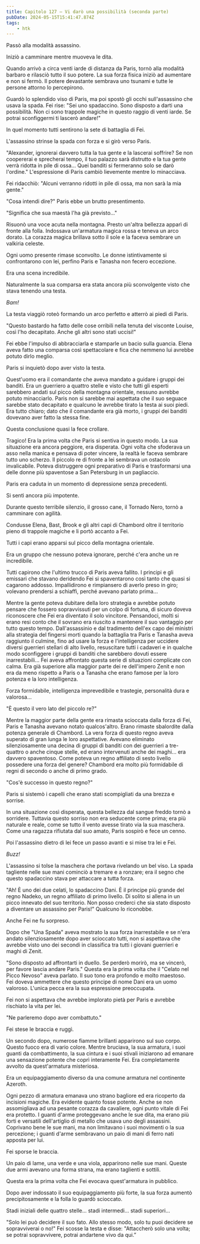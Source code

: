 ```yaml
---
title: Capitolo 127 – Vi darò una possibilità (seconda parte)
pubDate: 2024-05-15T15:41:47.874Z
tags:
    - htk
---
```



Passò alla modalità assassino.

Iniziò a camminare mentre muoveva le dita.

Quando arrivò a circa venti iarde di distanza da Paris, tornò alla modalità barbaro e rilasciò tutto il suo potere. La sua forza fisica iniziò ad aumentare e non si fermò. Il potere devastante sembrava uno tsunami e tutte le persone attorno lo percepirono.

Guardò lo splendido viso di Paris, ma poi spostò gli occhi sull'assassino che usava la spada. Fei rise: "Sei uno spadaccino. Sono disposto a darti una possibilità. Non ci sono trappole magiche in questo raggio di venti iarde. Se potrai sconfiggermi ti lascerò andare!"

In quel momento tutti sentirono la sete di battaglia di Fei.

L'assassino strinse la spada con forza e si girò verso Paris.

"Alexander, ignorerai davvero tutta la tua gente e la lascerai soffrire? Se non coopererai e sprecherai tempo, il tuo palazzo sarà distrutto e la tua gente verrà ridotta in pile di ossa... Quei banditi si fermeranno solo se darò l'ordine." L'espressione di Paris cambiò lievemente mentre lo minacciava.

Fei ridacchiò: "Alcuni verranno ridotti in pile di ossa, ma non sarà la mia gente."

"Cosa intendi dire?" Paris ebbe un brutto presentimento.

"Significa che sua maestà l'ha già previsto..."

Risuonò una voce acuta nella montagna. Presto un'altra bellezza apparì di fronte alla folla. Indossava un'armatura magica rossa e teneva un arco dorato. La corazza magica brillava sotto il sole e la faceva sembrare un valkiria celeste.

Ogni uomo presente rimase sconvolto. Le donne istintivamente si confrontarono con lei, perfino Paris e Tanasha non fecero eccezione.

Era una scena incredibile.

Naturalmente la sua comparsa era stata ancora più sconvolgente visto che stava tenendo una testa.

<em>Bam!</em>

La testa viaggiò roteò formando un arco perfetto e atterrò ai piedi di Paris.

"Questo bastardo ha fatto delle cose orribili nella tenuta del visconte Louise, così l'ho decapitato. Anche gli altri sono stati uccisi!"

Fei ebbe l'impulso di abbracciarla e stamparle un bacio sulla guancia. Elena aveva fatto una comparsa così spettacolare e fica che nemmeno lui avrebbe potuto dirlo meglio.

Paris si inquietò dopo aver visto la testa.

Quest'uomo era il comandante che aveva mandato a guidare i gruppi dei banditi. Era un guerriero a quattro stelle e visto che tutti gli esperti sarebbero andati sul picco della montagna orientale, nessuno avrebbe potuto minacciarlo. Paris non si sarebbe mai aspettata che il suo seguace sarebbe stato decapitato e qualcuno le avrebbe tirato la testa ai suoi piedi. Era tutto chiaro; dato che il comandante era già morto, i gruppi dei banditi dovevano aver fatto la stessa fine.

Questa conclusione quasi la fece crollare.

Tragico! Era la prima volta che Paris si sentiva in questo modo. La sua situazione era ancora peggiore, era disperata. Ogni volta che sfoderava un asso nella manica e pensava di poter vincere, la realtà le faceva sembrare tutto uno scherzo. Il piccolo re di fronte a lei sembrava un ostacolo invalicabile. Poteva distruggere ogni preparativo di Paris e trasformarsi una delle donne più spaventose a San Petersburg in un pagliaccio.

Paris era caduta in un momento di depressione senza precedenti.

Si sentì ancora più impotente.

Durante questo terribile silenzio, il grosso cane, il Tornado Nero, tornò a camminare con agilità.

Condusse Elena, Bast, Brook e gli altri capi di Chambord oltre il territorio pieno di trappole magiche e li portò accanto a Fei.

Tutti i capi erano apparsi sul picco della montagna orientale.

Era un gruppo che nessuno poteva ignorare, perché c'era anche un re incredibile.

Tutti capirono che l'ultimo trucco di Paris aveva fallito. I principi e gli emissari che stavano deridendo Fei si spaventarono così tanto che quasi si cagarono addosso. Impallidirono e rimpiansero di averlo preso in giro; volevano prendersi a schiaffi, perché avevano parlato prima...

Mentre la gente poteva dubitare della loro strategia e avrebbe potuto pensare che fossero sopravvissuti per un colpo di fortuna, di sicuro doveva riconoscere che Fei era diventato il solo vincitore. Pensandoci, molti si erano resi conto che il sovrano era riuscito a mantenere il suo vantaggio per tutto questo tempo.
Dall'assassinio e dal tradimento dell'ex capo dei ministri alla strategia del fingersi morti quando la battaglia tra Paris e Tanasha aveva raggiunto il culmine, fino ad usare la forza e l'intelligenza per uccidere diversi guerrieri stellari di alto livello, resuscitare tutti i cadaveri e in qualche modo sconfiggere i gruppi di banditi che sarebbero dovuti essere inarrestabili... Fei aveva affrontato questa serie di situazioni complicate con calma. Era già superiore alla maggior parte dei re dell'impero Zenit e non era da meno rispetto a Paris o a Tanasha che erano famose per la loro potenza e la loro intelligenza.

Forza formidabile, intelligenza imprevedibile e trastegie, personalità dura e valorosa...

"È questo il vero lato del piccolo re?"

Mentre la maggior parte della gente era rimasta scioccata dalla forza di Fei, Paris e Tanasha avevano notato qualcos'altro. Erano rimaste sbalordite dalla potenza generale di Chambord. La vera forza di questo regno aveva superato di gran lunga le loro aspettative. Avevano eliminato silenziosamente una decina di gruppi di banditi con dei guerrieri a tre-quattro o anche cinque stelle, ed erano intervenuti anche dei maghi... era davvero spaventoso.
Come poteva un regno affiliato di sesto livello possedere una forza del genere? Chambord era molto più formidabile di regni di secondo o anche di primo grado.

"Cos'è successo in questo regno?"

Paris si sistemò i capelli che erano stati scompigliati da una brezza e sorrise.

In una situazione così disperata, questa bellezza dal sangue freddo tornò a sorridere. Tuttavia questo sorriso non era seducente come prima; era più naturale e reale, come se tutto il vento avesse tirato via la sua maschera. Come una ragazza rifiutata dal suo amato, Paris sospirò e fece un cenno.

Poi l'assassino dietro di lei fece un passo avanti e si mise tra lei e Fei.

<em>Buzz!</em>

L'assassino si tolse la maschera che portava rivelando un bel viso. La spada tagliente nelle sue mani cominciò a tremare e a ronzare; era il segno che questo spadaccino stava per attaccare a tutta forza.

"Ah! È uno dei due celati, lo spadaccino Dani. È il principe più grande del regno Nadeko, un regno affiliato di primo livello. Di solito si allena in un picco innevato del suo territorio. Non posso crederci che sia stato disposto a diventare un assassino per Paris!" Qualcuno lo riconobbe.

Anche Fei ne fu sorpreso.

Dopo che "Una Spada" aveva mostrato la sua forza inarrestabile e se n'era andato silenziosamente dopo aver scioccato tutti, non si aspettava che avrebbe visto uno dei secondi in classifica tra tutti i giovani guerrieri e maghi di Zenit.

"Sono disposto ad affrontarti in duello. Se perderò morirò, ma se vincerò, per favore lascia andare Paris." Questa era la prima volta che il "Celato nel Picco Nevoso" aveva parlato. Il suo tono era profondo e molto maestoso. Fei doveva ammettere che questo principe di nome Dani era un uomo valoroso. L'unica pecca era la sua espressione preoccupata.

Fei non si aspettava che avrebbe implorato pietà per Paris e avrebbe rischiato la vita per lei.

"Ne parleremo dopo aver combattuto."

Fei stese le braccia e ruggì.

Un secondo dopo, numerose fiamme brillanti apparirono sul suo corpo. Questo fuoco era di vario colore. Mentre bruciava, la sua armatura, i suoi guanti da combattimento, la sua cintura e i suoi stivali iniziarono ad emanare una sensazione potente che coprì interamente Fei. Era completamente avvolto da quest'armatura misteriosa.

Era un equipaggiamento diverso da una comune armatura nel continente Azeroth.

Ogni pezzo di armatura emanava uno strano bagliore ed era ricoperto da incisioni magiche. Era evidente quanto fosse potente. Anche se non assomigliava ad una pesante corazza da cavaliere, ogni punto vitale di Fei era protetto. I guanti d'arme proteggevano anche le sue dita, ma erano più forti e versatili dell'artiglio di metallo che usava uno degli assassini. Coprivano bene le sue mani, ma non limitavano i suoi movimenti o la sua percezione; i guanti d'arme sembravano un paio di mani di ferro nati apposta per lui.

Fei sporse le braccia.

Un paio di lame, una verde e una viola, apparirono nelle sue mani. Queste due armi avevano una forma strana, ma erano taglienti e sottili.

Questa era la prima volta che Fei evocava quest'armatura in pubblico.

Dopo aver indossato il suo equipaggiamento più forte, la sua forza aumentò precipitosamente e la folla lo guardò scioccato.

Stadi iniziali delle quattro stelle... stadi intermedi... stadi superiori...

"Solo lei può decidere il suo fato. Allo stesso modo, solo tu puoi decidere se sopravviverai o no!" Fei scosse la testa e disse: "Attaccherò solo una volta; se potrai sopravvivere, potrai andartene vivo da qui.”
